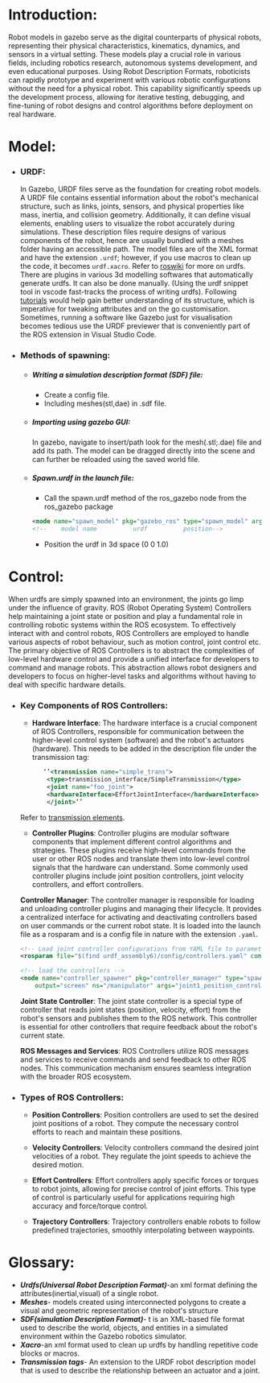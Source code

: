 # Introduction:
Robot models in gazebo serve as the digital counterparts of physical robots, representing their physical characteristics, kinematics, dynamics, and sensors in a virtual setting. These models play a crucial role in various fields, including robotics research, autonomous systems development, and even educational purposes.
Using Robot Description Formats, roboticists can rapidly prototype and experiment with various robotic configurations without the need for a physical robot. This capability significantly speeds up the development process, allowing for iterative testing, debugging, and fine-tuning of robot designs and control algorithms before deployment on real hardware.
# Model:
- ### URDF:
    In Gazebo, URDF files serve as the foundation for creating robot models. A URDF file contains essential information about the robot's mechanical structure, such as links, joints, sensors, and physical properties like mass, inertia, and collision geometry. Additionally, it can define visual elements, enabling users to visualize the robot accurately during simulations.
    These description files require designs of various components of the robot, hence are usually bundled with a meshes folder having an accessible path. The model files are of the XML format and have the extension `.urdf`; however, if you use macros to clean up the code, it becomes `urdf.xacro`.
    Refer to [roswiki](http://wiki.ros.org/urdf) for more on urdfs.
    There are plugins in various 3d modelling softwares that automatically generate urdfs.
    It can also be done manually. (Using the urdf snippet tool in vscode fast-tracks the process of writing urdfs). Following [tutorials](http://wiki.ros.org/urdf/Tutorials/Building%20a%20Visual%20Robot%20Model%20with%20URDF%20from%20Scratch) would help gain better understanding of its structure, which is imperative for tweaking attributes and on the go customisation. Sometimes, running a software like Gazebo just for visualisation becomes tedious use the URDF previewer that is conveniently part of the ROS extension in Visual Studio Code.

- ### Methods of spawning:
    - ##### Writing a simulation description format (SDF) file:
        - Create a config file.
        - Including meshes(stl,dae) in .sdf file.

    - ##### Importing using gazebo GUI:
        In gazebo, navigate to insert/path look for the mesh(.stl;.dae) file and add its path. The model can be dragged directly into the scene and can further be reloaded using the saved world file.

    - ##### Spawn.urdf in the launch file:
        - Call the spawn.urdf method of the ros_gazebo node from the ros_gazebo package
        ```xml
        <node name="spawn_model" pkg="gazebo_ros" type="spawn_model" args="-urdf -model urdf_assembly6 -param robot_description -z 1.0" output="screen" />
        <!--    model name          urdf          position-->
        ```
        - Position the urdf in 3d space (0 0 1.0)

# Control:
When urdfs are simply spawned into an environment, the joints go limp under the influence of gravity.
ROS (Robot Operating System) Controllers help maintaining a joint state or position and play a fundamental role in controlling robotic systems within the ROS ecosystem. To effectively interact with and control robots, ROS Controllers are employed to handle various aspects of robot behaviour, such as motion control, joint control etc.
The primary objective of ROS Controllers is to abstract the complexities of low-level hardware control and provide a unified interface for developers to command and manage robots. This abstraction allows robot designers and developers to focus on higher-level tasks and algorithms without having to deal with specific hardware details.

- ### Key Components of ROS Controllers:
    - **Hardware Interface**: The hardware interface is a crucial component of ROS Controllers, responsible for communication between the higher-level control system (software) and the robot's actuators (hardware). This needs to be added in the description file under the transmission tag:
        ```xml
           ‘’<transmission name="simple_trans">
           	<type>transmission_interface/SimpleTransmission</type>
           	<joint name="foo_joint">
           	<hardwareInterface>EffortJointInterface</hardwareInterface>
            </joint>’’
        ```
    Refer to [transmission elements](http://wiki.ros.org/urdf/XML/Transmission).
    - **Controller Plugins**: Controller plugins are modular software components that implement different control algorithms and strategies. These plugins receive high-level commands from the user or other ROS nodes and translate them into low-level control signals that the hardware can understand. Some commonly used controller plugins include joint position controllers, joint velocity controllers, and effort controllers.

    **Controller Manager**: The controller manager is responsible for loading and unloading controller plugins and managing their lifecycle. It provides a centralized interface for activating and deactivating controllers based on user commands or the current robot state. It is loaded into the launch file as a rosparam and is a config file in nature with the extension `.yaml`.
    ```xml
  <!-- Load joint controller configurations from YAML file to parameter server -->
    <rosparam file="$(find urdf_assembly6)/config/controllers.yaml" command="load"/>

  <!-- load the controllers -->
    <node name="controller_spawner" pkg="controller_manager" type="spawner" respawn="false"
        output="screen" ns="/manipulator" args="joint1_position_controller joint2_position_controller joint3_position_controller joint_state_controller"/>
    ```

    **Joint State Controller**: The joint state controller is a special type of controller that reads joint states (position, velocity, effort) from the robot's sensors and publishes them to the ROS network. This controller is essential for other controllers that require feedback about the robot's current state.

    **ROS Messages and Services**: ROS Controllers utilize ROS messages and services to receive commands and send feedback to other ROS nodes. This communication mechanism ensures seamless integration with the broader ROS ecosystem.

- ### Types of ROS Controllers:
    - **Position Controllers**: Position controllers are used to set the desired joint positions of a robot. They compute the necessary control efforts to reach and maintain these positions.

    - **Velocity Controllers**: Velocity controllers command the desired joint velocities of a robot. They regulate the joint speeds to achieve the desired motion.

    - **Effort Controllers**: Effort controllers apply specific forces or torques to robot joints, allowing for precise control of joint efforts. This type of control is particularly useful for applications requiring high accuracy and force/torque control.

    - **Trajectory Controllers**: Trajectory controllers enable robots to follow predefined trajectories, smoothly interpolating between waypoints.
# Glossary:
- ***Urdfs(Universal Robot Description Format)***-an xml format defining the attributes(inertial,visual) of a single robot. 
- ***Meshes***- models created using interconnected polygons to create a visual and geometric representation of the robot's structure
- ***SDF(simulation Description Format)***- t is an XML-based file format used to describe the world, objects, and entities in a simulated environment within the Gazebo robotics simulator.
- ***Xacro***-an xml format used to clean up urdfs by handling repetitive code blocks or macros.
- ***Transmission tags***- An extension to the URDF robot description model that is used to describe the relationship between an actuator and a joint.
